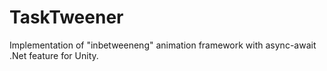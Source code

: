 # TaskTweener
Implementation of "inbetweeneng" animation framework with async-await .Net feature for Unity.
